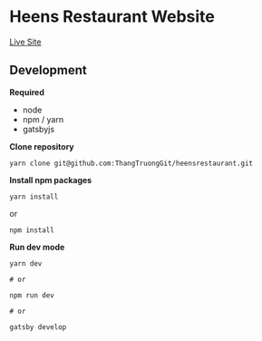 # Heens Restaurant Website

[Live Site](!https://heensrestaurant.uk/)

## Development

**Required**

- node
- npm / yarn
- gatsbyjs

**Clone repository**

```shell
yarn clone git@github.com:ThangTruongGit/heensrestaurant.git
```

**Install npm packages**

```shell
yarn install
```

or

```shell
npm install
```

**Run dev mode**

```shell
yarn dev

# or

npm run dev

# or

gatsby develop
```
